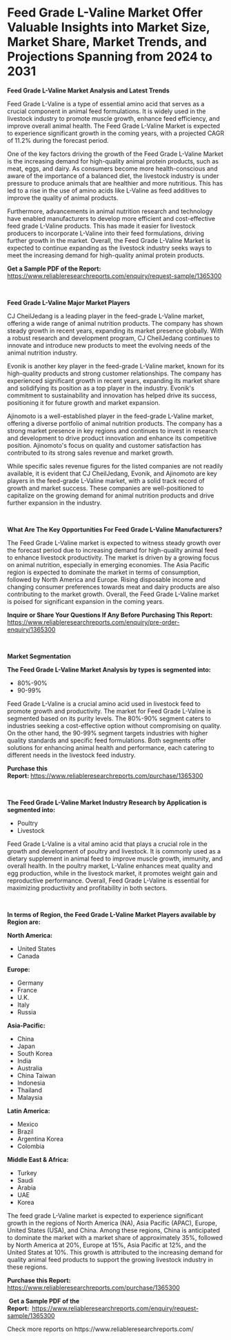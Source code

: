 <p><h1>Feed Grade L-Valine Market Offer Valuable Insights into Market Size, Market Share, Market Trends, and Projections Spanning from 2024 to 2031</h1></p><p><strong>Feed Grade L-Valine Market Analysis and Latest Trends</strong></p>
<p><p>Feed Grade L-Valine is a type of essential amino acid that serves as a crucial component in animal feed formulations. It is widely used in the livestock industry to promote muscle growth, enhance feed efficiency, and improve overall animal health. The Feed Grade L-Valine Market is expected to experience significant growth in the coming years, with a projected CAGR of 11.2% during the forecast period.</p><p>One of the key factors driving the growth of the Feed Grade L-Valine Market is the increasing demand for high-quality animal protein products, such as meat, eggs, and dairy. As consumers become more health-conscious and aware of the importance of a balanced diet, the livestock industry is under pressure to produce animals that are healthier and more nutritious. This has led to a rise in the use of amino acids like L-Valine as feed additives to improve the quality of animal products.</p><p>Furthermore, advancements in animal nutrition research and technology have enabled manufacturers to develop more efficient and cost-effective feed grade L-Valine products. This has made it easier for livestock producers to incorporate L-Valine into their feed formulations, driving further growth in the market. Overall, the Feed Grade L-Valine Market is expected to continue expanding as the livestock industry seeks ways to meet the increasing demand for high-quality animal protein products.</p></p>
<p><strong>Get a Sample PDF of the Report:&nbsp;</strong> <a href="https://www.reliableresearchreports.com/enquiry/request-sample/1365300">https://www.reliableresearchreports.com/enquiry/request-sample/1365300</a></p>
<p>&nbsp;</p>
<p><strong>Feed Grade L-Valine Major Market Players</strong></p>
<p><p>CJ CheilJedang is a leading player in the feed-grade L-Valine market, offering a wide range of animal nutrition products. The company has shown steady growth in recent years, expanding its market presence globally. With a robust research and development program, CJ CheilJedang continues to innovate and introduce new products to meet the evolving needs of the animal nutrition industry.</p><p>Evonik is another key player in the feed-grade L-Valine market, known for its high-quality products and strong customer relationships. The company has experienced significant growth in recent years, expanding its market share and solidifying its position as a top player in the industry. Evonik's commitment to sustainability and innovation has helped drive its success, positioning it for future growth and market expansion.</p><p>Ajinomoto is a well-established player in the feed-grade L-Valine market, offering a diverse portfolio of animal nutrition products. The company has a strong market presence in key regions and continues to invest in research and development to drive product innovation and enhance its competitive position. Ajinomoto's focus on quality and customer satisfaction has contributed to its strong sales revenue and market growth.</p><p>While specific sales revenue figures for the listed companies are not readily available, it is evident that CJ CheilJedang, Evonik, and Ajinomoto are key players in the feed-grade L-Valine market, with a solid track record of growth and market success. These companies are well-positioned to capitalize on the growing demand for animal nutrition products and drive further expansion in the industry.</p></p>
<p>&nbsp;</p>
<p><strong>What Are The Key Opportunities For Feed Grade L-Valine Manufacturers?</strong></p>
<p><p>The Feed Grade L-Valine market is expected to witness steady growth over the forecast period due to increasing demand for high-quality animal feed to enhance livestock productivity. The market is driven by a growing focus on animal nutrition, especially in emerging economies. The Asia Pacific region is expected to dominate the market in terms of consumption, followed by North America and Europe. Rising disposable income and changing consumer preferences towards meat and dairy products are also contributing to the market growth. Overall, the Feed Grade L-Valine market is poised for significant expansion in the coming years.</p></p>
<p><strong>Inquire or Share Your Questions If Any Before Purchasing This Report:</strong> <a href="https://www.reliableresearchreports.com/enquiry/pre-order-enquiry/1365300">https://www.reliableresearchreports.com/enquiry/pre-order-enquiry/1365300</a></p>
<p>&nbsp;</p>
<p><strong>Market Segmentation</strong></p>
<p><strong>The Feed Grade L-Valine Market Analysis by types is segmented into:</strong></p>
<p><ul><li>80%-90%</li><li>90-99%</li></ul></p>
<p><p>Feed Grade L-Valine is a crucial amino acid used in livestock feed to promote growth and productivity. The market for Feed Grade L-Valine is segmented based on its purity levels. The 80%-90% segment caters to industries seeking a cost-effective option without compromising on quality. On the other hand, the 90-99% segment targets industries with higher quality standards and specific feed formulations. Both segments offer solutions for enhancing animal health and performance, each catering to different needs in the livestock feed industry.</p></p>
<p><strong>Purchase this Report:&nbsp;</strong><a href="https://www.reliableresearchreports.com/purchase/1365300">https://www.reliableresearchreports.com/purchase/1365300</a></p>
<p>&nbsp;</p>
<p><strong>The Feed Grade L-Valine Market Industry Research by Application is segmented into:</strong></p>
<p><ul><li>Poultry</li><li>Livestock</li></ul></p>
<p><p>Feed Grade L-Valine is a vital amino acid that plays a crucial role in the growth and development of poultry and livestock. It is commonly used as a dietary supplement in animal feed to improve muscle growth, immunity, and overall health. In the poultry market, L-Valine enhances meat quality and egg production, while in the livestock market, it promotes weight gain and reproductive performance. Overall, Feed Grade L-Valine is essential for maximizing productivity and profitability in both sectors.</p></p>
<p>&nbsp;</p>
<p><strong>In terms of Region, the Feed Grade L-Valine Market Players available by Region are:</strong></p>
<p>
    <p> <strong> North America: </strong>
        <ul>
            <li>United States</li>
            <li>Canada</li>
        </ul>
        </p> 
    <p> <strong> Europe: </strong>
        <ul>
            <li>Germany</li>
            <li>France</li>
            <li>U.K.</li>
            <li>Italy</li>
            <li>Russia</li>
        </ul>
        </p> 
    <p> <strong> Asia-Pacific: </strong>
        <ul>
            <li>China</li>
            <li>Japan</li>
            <li>South Korea</li>
            <li>India</li>
            <li>Australia</li>
            <li>China Taiwan</li>
            <li>Indonesia</li>
            <li>Thailand</li>
            <li>Malaysia</li>
        </ul>
        </p> 
    <p> <strong> Latin America: </strong>
        <ul>
            <li>Mexico</li>
            <li>Brazil</li>
            <li>Argentina Korea</li>
            <li>Colombia</li>
        </ul>
        </p> 
    <p> <strong> Middle East & Africa: </strong>
        <ul>
            <li>Turkey</li>
            <li>Saudi</li>
            <li>Arabia</li>
            <li>UAE</li>
            <li>Korea</li>
        </ul>
    </p>
    </p>
<p><p>The feed grade L-Valine market is expected to experience significant growth in the regions of North America (NA), Asia Pacific (APAC), Europe, United States (USA), and China. Among these regions, China is anticipated to dominate the market with a market share of approximately 35%, followed by North America at 20%, Europe at 15%, Asia Pacific at 12%, and the United States at 10%. This growth is attributed to the increasing demand for quality animal feed products to support the growing livestock industry in these regions.</p></p>
<p><strong>Purchase this Report: </strong><a href="https://www.reliableresearchreports.com/purchase/1365300">https://www.reliableresearchreports.com/purchase/1365300</a></p>
<p>&nbsp;<strong>Get a Sample PDF of the Report:&nbsp;&nbsp;</strong><a href="https://www.reliableresearchreports.com/enquiry/request-sample/1365300">https://www.reliableresearchreports.com/enquiry/request-sample/1365300</a></p>
<p><strong></strong></p>
<p>Check more reports on https://www.reliableresearchreports.com/</p>